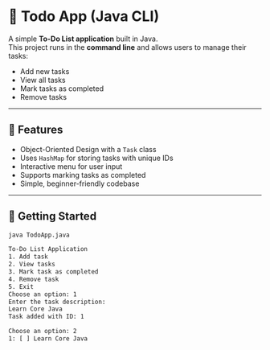 # 📝 Todo App (Java CLI)

A simple **To-Do List application** built in Java.  
This project runs in the **command line** and allows users to manage their tasks:  
- Add new tasks  
- View all tasks  
- Mark tasks as completed  
- Remove tasks  

---

## 🚀 Features
- Object-Oriented Design with a `Task` class
- Uses `HashMap` for storing tasks with unique IDs
- Interactive menu for user input
- Supports marking tasks as completed
- Simple, beginner-friendly codebase

---

## 🏁 Getting Started

```bash
java TodoApp.java

To-Do List Application
1. Add task
2. View tasks
3. Mark task as completed
4. Remove task
5. Exit
Choose an option: 1
Enter the task description:
Learn Core Java
Task added with ID: 1

Choose an option: 2
1: [ ] Learn Core Java
```
